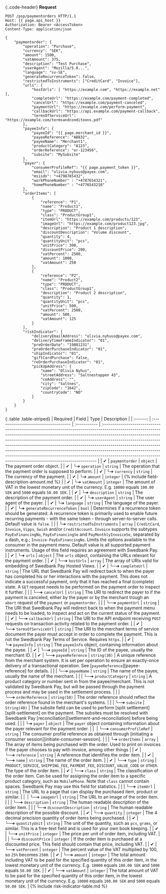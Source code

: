 {:.code-header}
**Request**

```http
POST /psp/paymentorders HTTP/1.1
Host: {{ page.api_host }}
Authorization: Bearer <AccessToken>
Content-Type: application/json

{
    "paymentorder": {
        "operation": "Purchase",
        "currency": "SEK",
        "amount": 1500,
        "vatAmount": 375,
        "description": "Test Purchase",
        "userAgent": "Mozilla/5.0...",
        "language": "sv-SE",
        "generateRecurrenceToken": false,
        "restrictedToInstruments": ["CreditCard", "Invoice"],
        "urls": {
            "hostUrls": [ "https://example.com", "https://example.net" ],
            "completeUrl": "https://example.com/payment-completed",
            "cancelUrl": "https://example.com/payment-canceled",
            "paymentUrl": "https://example.com/perform-payment",
            "callbackUrl": "https://api.example.com/payment-callback",
            "termsOfServiceUrl": "https://example.com/termsandconditoons.pdf"
        },
        "payeeInfo": {
            "payeeId": "{{ page.merchant_id }}",
            "payeeReference": "AB832",
            "payeeName": "Merchant1",
            "productCategory": "A123",
            "orderReference": "or-123456",
            "subsite": "MySubsite"
        },
        "payer": {
            "consumerProfileRef": "{{ page.payment_token }}",
            "email": "olivia.nyhuus@payex.com",
            "msisdn": "+4798765432",
            "workPhoneNumber" : "+4787654321",
            "homePhoneNumber" : "+4776543210"
        },
        "orderItems": [
            {
                "reference": "P1",
                "name": "Product1",
                "type": "PRODUCT",
                "class": "ProductGroup1",
                "itemUrl": "https://example.com/products/123",
                "imageUrl": "https://example.com/product123.jpg",
                "description": "Product 1 description",
                "discountDescription": "Volume discount",
                "quantity": 4,
                "quantityUnit": "pcs",
                "unitPrice": 300,
                "discountPrice": 200,
                "vatPercent": 2500,
                "amount": 1000,
                "vatAmount": 250
            },
            {
                "reference": "P2",
                "name": "Product2",
                "type": "PRODUCT",
                "class": "ProductGroup1",
                "description": "Product 2 description",
                "quantity": 1,
                "quantityUnit": "pcs",
                "unitPrice": 500,
                "vatPercent": 2500,
                "amount": 500,
                "vatAmount": 125
            }
        ],
        "riskIndicator": {
            "deliveryEmailAddress": "olivia.nyhuus@payex.com",
            "deliveryTimeFrameIndicator": "01",
            "preOrderDate": "19801231",
            "preOrderPurchaseIndicator": "01",
            "shipIndicator": "01",
            "giftCardPurchase": false,
            "reOrderPurchaseIndicator": "01",
            "pickUpAddress": {
                "name": "Olivia Nyhus",
                "streetAddress": "Saltnestoppen 43",
                "coAddress": "",
                "city": "Saltnes",
                "zipCode": "1642",
                "countryCode": "NO"
            }
        }
    }
}
```

{:.table .table-striped}
| Required | Field                              | Type         | Description                                                                                                                                                                                                                                                                                                                                                                                                                                                                                                                                                      |
| :------: | :------------------------------------ | :----------- | :--------------------------------------------------------------------------------------------------------------------------------------------------------------------------------------------------------------------------------------------------------------------------------------------------------------------------------------------------------------------------------------------------------------------------------------------------------------------------------------------------------------------------------------------------------------- |
|  ✔︎︎︎︎︎  | `paymentorder`                        | `object`     | The payment order object.                                                                                                                                                                                                                                                                                                                                                                                                                                                                                                                                        |
|  ✔︎︎︎︎︎  | └➔&nbsp;`operation`                   | `string`     | The operation that the payment order is supposed to perform.                                                                                                                                                                                                                                                                                                                                                                                                                                                                                                     |
|  ✔︎︎︎︎︎  | └➔&nbsp;`currency`                    | `string`     | The currency of the payment.                                                                                                                                                                                                                                                                                                                                                                                                                                                                                                                                     |
|  ✔︎︎︎︎︎  | └➔&nbsp;`amount`                      | `integer`    | {% include field-description-amount.md %}                                                                                                                                                                                                                                                                                                                                                                     |
|  ✔︎︎︎︎︎  | └➔&nbsp;`vatAmount`                   | `integer`    | The amount of VAT in the lowest monetary unit of the currency. E.g. `10000` equals `100.00 SEK` and `5000` equals `50.00 SEK`.                                                                                                                                                                                                                                                                                                                                                                                                                                   |
|  ✔︎︎︎︎︎  | └➔&nbsp;`description`                 | `string`     | The description of the payment order.                                                                                                                                                                                                                                                                                                                                                                                                                                                                                                                            |
|  ✔︎︎︎︎︎  | └➔&nbsp;`userAgent`                   | `string`     | The user agent of the payer.                                                                                                                                                                                                                                                                                                                                                                                                                                                                                                                                     |
|  ✔︎︎︎︎︎  | └➔&nbsp;`language`                    | `string`     | The language of the payer.                                                                                                                                                                                                                                                                                                                                                                                                                                                                                                                                       |
|  ✔︎︎︎︎︎  | └➔&nbsp;`generateRecurrenceToken`     | `bool`       | Determines if a recurrence token should be generated. A recurrence token is primarily used to enable future recurring payments - with the same token - through server-to-server calls. Default value is `false`.                                                                                                                                                                                                                                                                                                                                                 |
|          | └➔&nbsp;`restrictedToInstruments`     | `array`      | `CreditCard`, `Invoice`, `Vipps`, `Swish` and/or `CreditAccount`. `Invoice` supports the subtypes `PayExFinancingNo`, `PayExFinancingSe` and `PayMonthlyInvoiceSe`, separated by a dash, e.g.; `Invoice-PayExFinancingNo`. Limits the options available to the consumer in the payment menu. Default value is all supported payment instruments. Usage of this field requires an agreement with Swedbank Pay.                                                                                          |
|  ✔︎︎︎︎︎  | └➔&nbsp;`urls`                        | `object`     | The `urls` object, containing the URLs relevant for the payment order.                                                                                                                                                                                                                                                                                                                                                                                                                                                                                           |
|  ✔︎︎︎︎︎  | └─➔&nbsp;`hostUrls`                   | `array`      | The array of URIs valid for embedding of Swedbank Pay Hosted Views.                                                                                                                                                                                                                                                                                                                                                                                                                                                                                              |
|  ✔︎︎︎︎︎  | └─➔&nbsp;`completeUrl`                | `string`     | The URL that Swedbank Pay will redirect back to when the payer has completed his or her interactions with the payment. This does not indicate a successful payment, only that it has reached a final (complete) state. A `GET` request needs to be performed on the payment order to inspect it further.                                                                                                                                                                                                                                                         |
|          | └─➔&nbsp;`cancelUrl`                  | `string`     | The URI to redirect the payer to if the payment is canceled, either by the payer or by the merchant trough an `abort` request of the `payment` or `paymentorder`.                                                                                                                                                                                                                                                                                                                                                                                                |
|          | └─➔&nbsp;`paymentUrl`                 | `string`     | The URI that Swedbank Pay will redirect back to when the payment menu needs to be loaded, to inspect and act on the current status of the payment.                                                                                                                                                                                                                                                                                                                                                                                                               |
|  ✔︎︎︎︎︎  | └─➔&nbsp;`callbackUrl`                | `string`     | The URI to the API endpoint receiving `POST` requests on transaction activity related to the payment order.                                                                                                                                                                                                                                                                                                                                                                                                                                                      |
|  ✔︎︎︎︎︎  | └─➔&nbsp;`termsOfServiceUrl`          | `string`     | The URI to the merchant terms of service document the payer must accept in order to complete the payment. This is not the Swedbank Pay Terms of Service. Requires `https`.                                                                                                                                                                                                                                                                                                                                                                                       |
|  ✔︎︎︎︎︎  | └➔&nbsp;`payeeInfo`                   | `string`     | The `payeeInfo` object, containing information about the payee.                                                                                                                                                                                                                                                                                                                                                                                                                                                                                                  |
|  ✔︎︎︎︎︎  | └─➔&nbsp;`payeeId`                    | `string`     | The ID of the payee, usually the merchant ID.                                                                                                                                                                                                                                                                                                                                                                                                                                                                                                                    |
|  ✔︎︎︎︎︎  | └─➔&nbsp;`payeeReference`             | `string(30)` | A unique reference from the merchant system. It is set per operation to ensure an exactly-once delivery of a transactional operation. See [`payeeReference`][payee-reference] for details.                                                                                                                                                                                                                                                                                                                                                                         |
|          | └─➔&nbsp;`payeeName`                  | `string`     | The name of the payee, usually the name of the merchant.                                                                                                                                                                                                                                                                                                                                                                                                                                                                                                         |
|          | └─➔&nbsp;`productCategory`            | `string`     | A product category or number sent in from the payee/merchant. This is not validated by Swedbank Pay, but will be passed through the payment process and may be used in the settlement process.                                                                                                                                                                                                                                                                                                                                                                   |
|          | └─➔&nbsp;`orderReference`             | `string(50)` | The order reference should reflect the order reference found in the merchant's systems.                                                                                                                                                                                                                                                                                                                                                                                                                                                                          |
|          | └─➔&nbsp;`subsite`                    | `String(40)` | The subsite field can be used to perform [split settlement][split-settlement] on the payment. The subsites must be resolved with Swedbank Pay [reconciliation][settlement-and-reconciliation] before being used.                                                                                                                                                                                                                                                                                                                                                 |
|          | └➔&nbsp;`payer`                       | `object`     | The `payer` object containing information about the payer relevant for the payment order.                                                                                                                                                                                                                                                                                                                                                                                                                                                                        |
|   ︎︎︎    | └─➔&nbsp;`consumerProfileRef`         | `string`     | The consumer profile reference as obtained through [initiating a consumer session][initiate-consumer-session].                                                                                                                                                                                                                                                                                                                                                                                                                                                   |
|          | └➔&nbsp;`orderItems`                  | `array`      | The array of items being purchased with the order. Used to print on invoices if the payer chooses to pay with invoice, among other things                                                                                                                                                                                                                                                                                                                                                                                                                        |
|  ✔︎︎︎︎︎  | └─➔&nbsp;`reference`                  | `string`     | A reference that identifies the order item.                                                                                                                                                                                                                                                                                                                                                                                                                                                                                                                      |
|  ✔︎︎︎︎︎  | └─➔&nbsp;`name`                       | `string`     | The name of the order item.                                                                                                                                                                                                                                                                                                                                                                                                                                                                                                                                      |
|  ✔︎︎︎︎︎  | └─➔&nbsp;`type`                       | `string`     | `PRODUCT`, `SERVICE`, `SHIPPING_FEE`, `PAYMENT_FEE`, `DISCOUNT`, `VALUE_CODE` or `OTHER`. The type of the order item.                                                                                                                                                                                                                                                                                                                                                                                                                                            |
|  ✔︎︎︎︎︎  | └─➔&nbsp;`class`                      | `string`     | The classification of the order item. Can be used for assigning the order item to a specific product category, such as `MobilePhone`. Note that `class` cannot contain spaces. Swedbank Pay may use this field for statistics.                                                                                                                                                                                                                                                                                                                                   |
|          | └─➔&nbsp;`itemUrl`                    | `string`     | The URL to a page that can display the purchased item, product or similar.                                                                                                                                                                                                                                                                                                                                                                                                                                                                                       |
|   ︎︎︎    | └─➔&nbsp;`imageUrl`                   | `string`     | The URL to an image of the order item.                                                                                                                                                                                                                                                                                                                                                                                                                                                                                                                           |
|          | └─➔&nbsp;`description`                | `string`     | The human readable description of the order item.                                                                                                                                                                                                                                                                                                                                                                                                                                                                                                                |
|          | └─➔&nbsp;`discountDescription`        | `string`     | The human readable description of the possible discount.                                                                                                                                                                                                                                                                                                                                                                                                                                                                                                         |
|  ✔︎︎︎︎︎  | └─➔&nbsp;`quantity`                   | `integer`    | The 4 decimal precision quantity of order items being purchased.                                                                                                                                                                                                                                                                                                                                                                                                                                                                                                 |
|  ✔︎︎︎︎︎  | └─➔&nbsp;`quantityUnit`               | `string`     | The unit of the quantity, such as `pcs`, `grams`, or similar. This is a free-text field and is used for your own book keeping.                                                                                                                                                                                                                                                                                                                                                                                                                                   |
|  ✔︎︎︎︎︎  | └─➔&nbsp;`unitPrice`                  | `integer`    | The price per unit of order item, including VAT.                                                                                                                                                                                                                                                                                                                                                                                                                                                                                                                 |
|          | └─➔&nbsp;`discountPrice`              | `integer`    | If the order item is purchased at a discounted price. This field should contain that price, including VAT.                                                                                                                                                                                                                                                                                                                                                                                                                                                    |
|  ✔︎︎︎︎︎  | └─➔&nbsp;`vatPercent`                 | `integer`    | The percent value of the VAT multiplied by 100, so `25%` becomes `2500`.                                                                                                                                                                                                                                                                                                                                                                                                                                                                                         |
|  ✔︎︎︎︎︎  | └─➔&nbsp;`amount`                     | `integer`    | The total amount including VAT to be paid for the specified quantity of this order item, in the lowest monetary unit of the currency. E.g. `10000` equals `100.00 SEK` and `5000` equals `50.00 SEK`.                                                                                                                                                                                                                                                                                                                                                            |
|  ✔︎︎︎︎︎  | └─➔&nbsp;`vatAmount`                  | `integer`    | The total amount of VAT to be paid for the specified quantity of this order item, in the lowest monetary unit of the currency. E.g. `10000` equals `100.00 SEK` and `5000` equals `50.00 SEK`.                                                                                                                                                                                                                                                                                                                                                                   |
{% include risk-indicator-table.md %}
